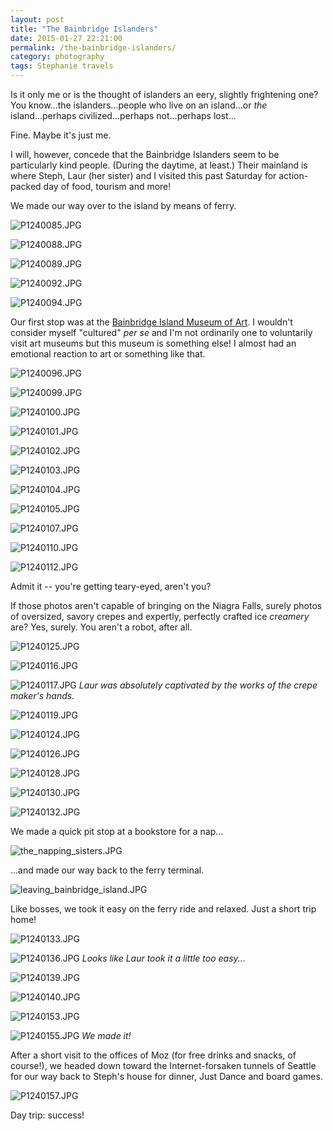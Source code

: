 ```yaml
---
layout: post
title: "The Bainbridge Islanders"
date: 2015-01-27 22:21:00
permalink: /the-bainbridge-islanders/
category: photography
tags: Stephanie travels
---
```

Is it only me or is the thought of islanders an eery, slightly frightening one? You know...the islanders...people who live on an island...or *the* island...perhaps civilized...perhaps not...perhaps lost...

Fine. Maybe it's just me.

I will, however, concede that the Bainbridge Islanders seem to be particularly kind people. (During the daytime, at least.) Their mainland is where Steph, Laur (her sister) and I visited this past Saturday for action-packed day of food, tourism and more!

We made our way over to the island by means of ferry.

![P1240085.JPG](/assets/2015-01-24-the-bainbridge-islanders/P1240085.JPG)

![P1240088.JPG](/assets/2015-01-24-the-bainbridge-islanders/P1240088.JPG)

![P1240089.JPG](/assets/2015-01-24-the-bainbridge-islanders/P1240089.JPG)

![P1240092.JPG](/assets/2015-01-24-the-bainbridge-islanders/P1240092.JPG)

![P1240094.JPG](/assets/2015-01-24-the-bainbridge-islanders/P1240094.JPG)

Our first stop was at the [Bainbridge Island Museum of Art](http://www.biartmuseum.org/). I wouldn't consider myself "cultured" *per se* and I'm not ordinarily one to voluntarily visit art museums but this museum is something else! I almost had an emotional reaction to art or something like that.

![P1240096.JPG](/assets/2015-01-24-the-bainbridge-islanders/P1240096.JPG)

![P1240099.JPG](/assets/2015-01-24-the-bainbridge-islanders/P1240099.JPG)

![P1240100.JPG](/assets/2015-01-24-the-bainbridge-islanders/P1240100.JPG)

![P1240101.JPG](/assets/2015-01-24-the-bainbridge-islanders/P1240101.JPG)

![P1240102.JPG](/assets/2015-01-24-the-bainbridge-islanders/P1240102.JPG)

![P1240103.JPG](/assets/2015-01-24-the-bainbridge-islanders/P1240103.JPG)

![P1240104.JPG](/assets/2015-01-24-the-bainbridge-islanders/P1240104.JPG)

![P1240105.JPG](/assets/2015-01-24-the-bainbridge-islanders/P1240105.JPG)

![P1240107.JPG](/assets/2015-01-24-the-bainbridge-islanders/P1240107.JPG)

![P1240110.JPG](/assets/2015-01-24-the-bainbridge-islanders/P1240110.JPG)

![P1240112.JPG](/assets/2015-01-24-the-bainbridge-islanders/P1240112.JPG)

Admit it -- you're getting teary-eyed, aren't you?

If those photos aren't capable of bringing on the Niagra Falls, surely photos of oversized, savory crepes and expertly, perfectly crafted ice *creamery* are? Yes, surely. You aren't a robot, after all.

![P1240125.JPG](/assets/2015-01-24-the-bainbridge-islanders/P1240125.JPG)

![P1240116.JPG](/assets/2015-01-24-the-bainbridge-islanders/P1240116.JPG)

![P1240117.JPG](/assets/2015-01-24-the-bainbridge-islanders/P1240117.JPG)
*Laur was absolutely captivated by the works of the crepe maker's hands.*

![P1240119.JPG](/assets/2015-01-24-the-bainbridge-islanders/P1240119.JPG)

![P1240124.JPG](/assets/2015-01-24-the-bainbridge-islanders/P1240124.JPG)

![P1240126.JPG](/assets/2015-01-24-the-bainbridge-islanders/P1240126.JPG)

![P1240128.JPG](/assets/2015-01-24-the-bainbridge-islanders/P1240128.JPG)

![P1240130.JPG](/assets/2015-01-24-the-bainbridge-islanders/P1240130.JPG)

![P1240132.JPG](/assets/2015-01-24-the-bainbridge-islanders/P1240132.JPG)

We made a quick pit stop at a bookstore for a nap...

![the_napping_sisters.JPG](/assets/2015-01-24-the-bainbridge-islanders/the_napping_sisters.JPG)

...and made our way back to the ferry terminal.

![leaving_bainbridge_island.JPG](/assets/2015-01-24-the-bainbridge-islanders/leaving_bainbridge_island.JPG)

Like bosses, we took it easy on the ferry ride and relaxed. Just a short trip home!

![P1240133.JPG](/assets/2015-01-24-the-bainbridge-islanders/P1240133.JPG)

![P1240136.JPG](/assets/2015-01-24-the-bainbridge-islanders/P1240136.JPG)
*Looks like Laur took it a little too easy...*

![P1240139.JPG](/assets/2015-01-24-the-bainbridge-islanders/P1240139.JPG)

![P1240140.JPG](/assets/2015-01-24-the-bainbridge-islanders/P1240140.JPG)

![P1240153.JPG](/assets/2015-01-24-the-bainbridge-islanders/P1240153.JPG)

![P1240155.JPG](/assets/2015-01-24-the-bainbridge-islanders/P1240155.JPG)
*We made it!*

After a short visit to the offices of Moz (for free drinks and snacks, of course!), we headed down toward the Internet-forsaken tunnels of Seattle for our way back to Steph's house for dinner, Just Dance and board games.

![P1240157.JPG](/assets/2015-01-24-the-bainbridge-islanders/P1240157.JPG)

Day trip: success!
